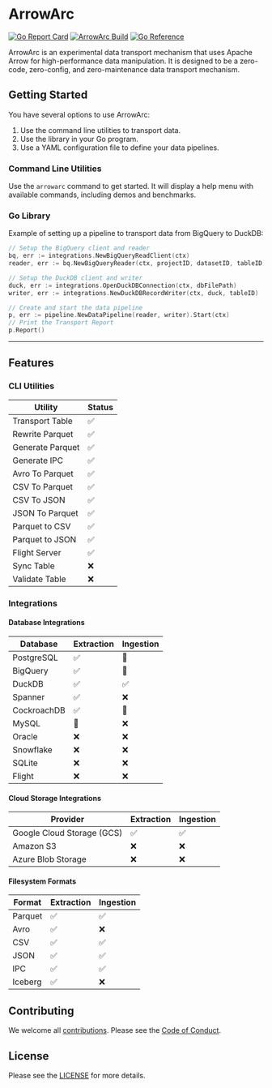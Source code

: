 # ArrowArc

[![Go Report Card](https://goreportcard.com/badge/github.com/arrowarc/arrowarc)](https://goreportcard.com/report/github.com/arrowarc/arrowarc) [![ArrowArc Build](https://github.com/arrowarc/arrowarc/actions/workflows/ci.yml/badge.svg)](https://github.com/arrowarc/arrowarc/actions/workflows/ci.yml) [![Go Reference](https://pkg.go.dev/badge/github.com/arrowarc/arrowarc@v0.1.0.svg)](https://pkg.go.dev/github.com/arrowarc/arrowarc@v0.1.0)

ArrowArc is an experimental data transport mechanism that uses Apache Arrow for high-performance data manipulation. It is designed to be a zero-code, zero-config, and zero-maintenance data transport mechanism.

## Getting Started

You have several options to use ArrowArc:

1. Use the command line utilities to transport data.
2. Use the library in your Go program.
3. Use a YAML configuration file to define your data pipelines.

### Command Line Utilities

Use the `arrowarc` command to get started. It will display a help menu with available commands, including demos and benchmarks.

### Go Library

Example of setting up a pipeline to transport data from BigQuery to DuckDB:

```go
// Setup the BigQuery client and reader
bq, err := integrations.NewBigQueryReadClient(ctx)
reader, err := bq.NewBigQueryReader(ctx, projectID, datasetID, tableID)

// Setup the DuckDB client and writer
duck, err := integrations.OpenDuckDBConnection(ctx, dbFilePath)
writer, err := integrations.NewDuckDBRecordWriter(ctx, duck, tableID)

// Create and start the data pipeline
p, err := pipeline.NewDataPipeline(reader, writer).Start(ctx)
// Print the Transport Report
p.Report()
```

---

## Features

### CLI Utilities

| Utility             | Status |
|---------------------|--------|
| Transport Table     | ✅     |
| Rewrite Parquet     | ✅     |
| Generate Parquet    | ✅     |
| Generate IPC        | ✅     |
| Avro To Parquet     | ✅     |
| CSV To Parquet      | ✅     |
| CSV To JSON         | ✅     |
| JSON To Parquet     | ✅     |
| Parquet to CSV      | ✅     |
| Parquet to JSON     | ✅     |
| Flight Server       | ✅     |
| Sync Table          | ❌     |
| Validate Table      | ❌     |

### Integrations

#### Database Integrations

| Database    | Extraction | Ingestion |
|-------------|------------|-----------|
| PostgreSQL  | ✅         | 🚧        |
| BigQuery    | ✅         | 🚧        |
| DuckDB      | ✅         | ✅        |
| Spanner     | ✅         | ❌        |
| CockroachDB | ✅         | 🚧        |
| MySQL       | 🚧         | ❌        |
| Oracle      | ❌         | ❌        |
| Snowflake   | ❌         | ❌        |
| SQLite      | ❌         | ❌        |
| Flight      | ❌         | ❌        |

#### Cloud Storage Integrations

| Provider                       | Extraction | Ingestion |
|--------------------------------|------------|-----------|
| Google Cloud Storage (GCS)     | ✅         | ✅        |
| Amazon S3                      | ❌         | ❌        |
| Azure Blob Storage             | ❌         | ❌        |

#### Filesystem Formats

| Format    | Extraction | Ingestion |
|-----------|------------|-----------|
| Parquet   | ✅         | ✅        |
| Avro      | ✅         | ❌        |
| CSV       | ✅         | ✅        |
| JSON      | ✅         | ✅        |
| IPC       | ✅         | ✅        |
| Iceberg   | ✅         | ❌        |

## Contributing

We welcome all [contributions](./CONTRIBUTING.md). Please see the [Code of Conduct](./CODE_OF_CONDUCT.md).

## License

Please see the [LICENSE](./LICENSE) for more details.
